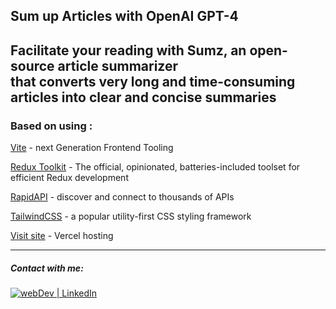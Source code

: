 ## Sum up Articles with OpenAI GPT-4

##  Facilitate your reading with Sumz, an open-source article summarizer  <br>that converts very long and time-consuming articles into clear and concise summaries
### Based on using : 

[Vite](https://vitejs.dev/) - next Generation Frontend Tooling

[Redux Toolkit](https://redux-toolkit.js.org/) - The official, opinionated, batteries-included toolset for efficient Redux development

[RapidAPI](https://rapidapi.com/hub) - discover and connect to thousands of APIs


[TailwindCSS](https://tailwindcss.com/) - a popular utility-first CSS styling framework


[Visit site](https://ai-summarization.vercel.app/) - Vercel hosting


---

##### Contact with me: 
[<img alt="webDev | LinkedIn" src="https://img.shields.io/badge/linkedin-0077B5.svg?&style=for-the-badge&logo=linkedin&logoColor=white" />][linkedin]

[linkedin]: https://www.linkedin.com/in/sergiy-antonyuk/
